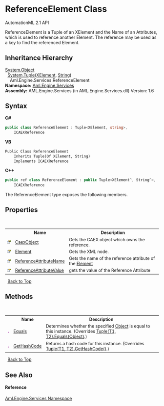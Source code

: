 # ReferenceElement Class
AutomationML 2.1 API 

ReferenceElement is a Tuple of an XElement and the Name of an Attributes, which is used to reference another Element. The reference may be used as a key to find the referenced Element.


## Inheritance Hierarchy
<a href="https://docs.microsoft.com/dotnet/api/system.object" target="_parent" rel="noopener noreferrer">System.Object</a><br />&nbsp;&nbsp;<a href="https://docs.microsoft.com/dotnet/api/system.tuple-2" target="_parent" rel="noopener noreferrer">System.Tuple</a>(<a href="https://docs.microsoft.com/dotnet/api/system.xml.linq.xelement" target="_parent" rel="noopener noreferrer">XElement</a>, <a href="https://docs.microsoft.com/dotnet/api/system.string" target="_parent" rel="noopener noreferrer">String</a>)<br />&nbsp;&nbsp;&nbsp;&nbsp;Aml.Engine.Services.ReferenceElement<br />
**Namespace:**&nbsp;<a href="N_Aml_Engine_Services">Aml.Engine.Services</a><br />**Assembly:**&nbsp;AML.Engine.Services (in AML.Engine.Services.dll) Version: 1.6

## Syntax

**C#**<br />
``` C#
public class ReferenceElement : Tuple<XElement, string>, 
	ICAEXReference
```

**VB**<br />
``` VB
Public Class ReferenceElement
	Inherits Tuple(Of XElement, String)
	Implements ICAEXReference
```

**C++**<br />
``` C++
public ref class ReferenceElement : public Tuple<XElement^, String^>, 
	ICAEXReference
```

The ReferenceElement type exposes the following members.


## Properties
&nbsp;<table><tr><th></th><th>Name</th><th>Description</th></tr><tr><td>![Public property](media/pubproperty.gif "Public property")</td><td><a href="P_Aml_Engine_Services_ReferenceElement_CaexObject">CaexObject</a></td><td>
Gets the CAEX object which owns the reference.</td></tr><tr><td>![Public property](media/pubproperty.gif "Public property")</td><td><a href="P_Aml_Engine_Services_ReferenceElement_Element">Element</a></td><td>
Gets the XML node.</td></tr><tr><td>![Public property](media/pubproperty.gif "Public property")</td><td><a href="P_Aml_Engine_Services_ReferenceElement_ReferenceAttributeName">ReferenceAttributeName</a></td><td>
Gets the name of the reference attribute of the <a href="P_Aml_Engine_Services_ReferenceElement_Element">Element</a></td></tr><tr><td>![Public property](media/pubproperty.gif "Public property")</td><td><a href="P_Aml_Engine_Services_ReferenceElement_ReferenceAttributeValue">ReferenceAttributeValue</a></td><td>
gets the value of the Reference Attribute</td></tr></table>&nbsp;
<a href="#referenceelement-class">Back to Top</a>

## Methods
&nbsp;<table><tr><th></th><th>Name</th><th>Description</th></tr><tr><td>![Public method](media/pubmethod.gif "Public method")</td><td><a href="M_Aml_Engine_Services_ReferenceElement_Equals">Equals</a></td><td>
Determines whether the specified <a href="https://docs.microsoft.com/dotnet/api/system.object" target="_parent" rel="noopener noreferrer">Object</a> is equal to this instance.
 (Overrides <a href="https://docs.microsoft.com/dotnet/api/system.tuple-2.equals#System_Tuple_2_Equals_System_Object_" target="_parent" rel="noopener noreferrer">Tuple(T1, T2).Equals(Object)</a>.)</td></tr><tr><td>![Public method](media/pubmethod.gif "Public method")</td><td><a href="M_Aml_Engine_Services_ReferenceElement_GetHashCode">GetHashCode</a></td><td>
Returns a hash code for this instance.
 (Overrides <a href="https://docs.microsoft.com/dotnet/api/system.tuple-2.gethashcode#System_Tuple_2_GetHashCode" target="_parent" rel="noopener noreferrer">Tuple(T1, T2).GetHashCode()</a>.)</td></tr></table>&nbsp;
<a href="#referenceelement-class">Back to Top</a>

## See Also


#### Reference
<a href="N_Aml_Engine_Services">Aml.Engine.Services Namespace</a><br />
